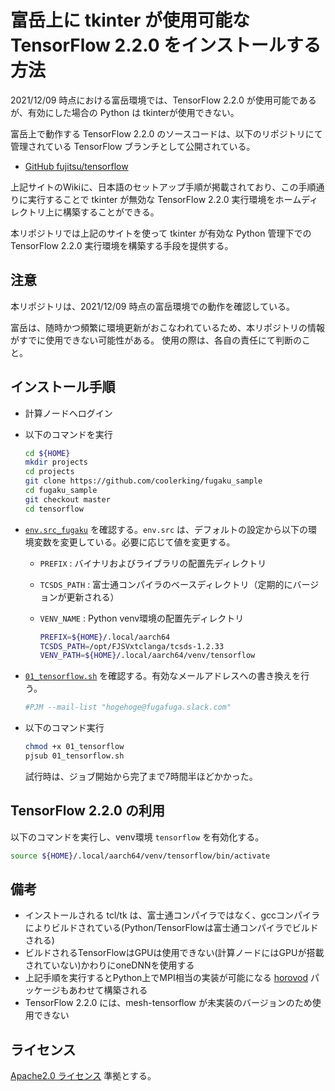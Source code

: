 # 富岳上に tkinter が使用可能な TensorFlow 2.2.0 をインストールする方法

2021/12/09 時点における富岳環境では、TensorFlow 2.2.0 が使用可能であるが、有効にした場合の Python は tkinterが使用できない。

富岳上で動作する TensorFlow 2.2.0 のソースコードは、以下のリポジトリにて管理されている TensorFlow ブランチとして公開されている。

- [GitHub fujitsu/tensorflow](https://github.com/fujitsu/tensorflow)

上記サイトのWikiに、日本語のセットアップ手順が掲載されており、この手順通りに実行することで tkinter が無効な TensorFlow 2.2.0 実行環境をホームディレクトリ上に構築することができる。

本リポジトリでは上記のサイトを使って tkinter が有効な Python 管理下での TensorFlow 2.2.0 実行環境を構築する手段を提供する。

## 注意

本リポジトリは、2021/12/09 時点の富岳環境での動作を確認している。

富岳は、随時かつ頻繁に環境更新がおこなわれているため、本リポジトリの情報がすでに使用できない可能性がある。
使用の際は、各自の責任にて判断のこと。

## インストール手順

- 計算ノードへログイン
- 以下のコマンドを実行

  ```bash
  cd ${HOME}
  mkdir projects
  cd projects
  git clone https://github.com/coolerking/fugaku_sample
  cd fugaku_sample
  git checkout master
  cd tensorflow
  ```

- [`env.src_fugaku`](./env.src_fugaku) を確認する。`env.src` は、デフォルトの設定から以下の環境変数を変更している。必要に応じて値を変更する。
  - `PREFIX` : バイナリおよびライブラリの配置先ディレクトリ
  - `TCSDS_PATH` : 富士通コンパイラのベースディレクトリ（定期的にバージョンが更新される）
  - `VENV_NAME` : Python venv環境の配置先ディレクトリ

    ```bash
    PREFIX=${HOME}/.local/aarch64
    TCSDS_PATH=/opt/FJSVxtclanga/tcsds-1.2.33
    VENV_PATH=${HOME}/.local/aarch64/venv/tensorflow
    ```

- [`01_tensorflow.sh`](./01_tensorflow.sh) を確認する。有効なメールアドレスへの書き換えを行う。

  ```bash
  #PJM --mail-list "hogehoge@fugafuga.slack.com"
  ```

- 以下のコマンド実行

  ```bash
  chmod +x 01_tensorflow
  pjsub 01_tensorflow.sh
  ```

  試行時は、ジョブ開始から完了まで7時間半ほどかかった。

## TensorFlow 2.2.0 の利用

以下のコマンドを実行し、venv環境 `tensorflow` を有効化する。

```bash
source ${HOME}/.local/aarch64/venv/tensorflow/bin/activate
```

## 備考

- インストールされる tcl/tk は、富士通コンパイラではなく、gccコンパイラによりビルドされている(Python/TensorFlowは富士通コンパイラでビルドされる)
- ビルドされるTensorFlowはGPUは使用できない(計算ノードにはGPUが搭載されていない)かわりにoneDNNを使用する
- 上記手順を実行するとPython上でMPI相当の実装が可能になる [horovod](https://github.com/horovod/horovod) パッケージもあわせて構築される
- TensorFlow 2.2.0 には、mesh-tensorflow が未実装のバージョンのため使用できない

## ライセンス

[Apache2.0 ライセンス](../LICENSE) 準拠とする。
